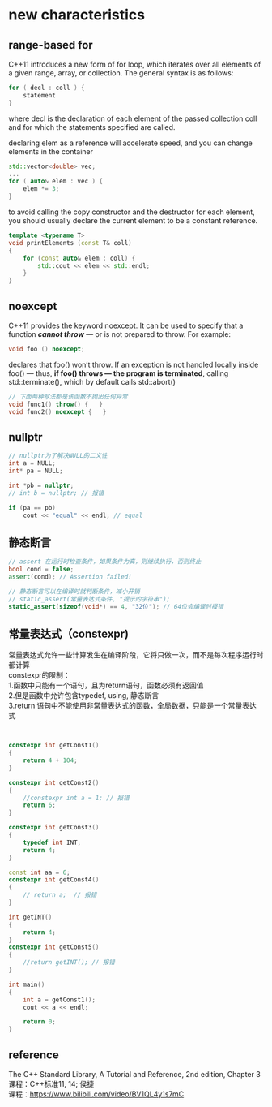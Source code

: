 # new characteristics  

## range-based for  

C++11 introduces a new form of for loop, which iterates over all elements of a given range, array, or collection. The general
syntax is as follows:  

```cpp
for ( decl : coll ) {
    statement
}
```

where decl is the declaration of each element of the passed collection coll and for which the statements specified are called.  

declaring elem as a reference will accelerate speed, and you can change elements in the container  

```cpp
std::vector<double> vec;
...
for ( auto& elem : vec ) {
    elem *= 3;
}
```

to avoid calling the copy constructor and the destructor for each element, you should usually declare the current element to be a constant reference.  

```cpp
template <typename T>
void printElements (const T& coll)
{
    for (const auto& elem : coll) {
        std::cout << elem << std::endl;
    }
}
```

## noexcept  

C++11 provides the keyword noexcept. It can be used to specify that a function ***cannot throw*** — or is not prepared to throw. For example:  

```cpp
void foo () noexcept;  
```

declares that foo() won’t throw. If an exception is not handled locally inside foo() — thus, **if foo() throws — the program is terminated**, calling std::terminate(), which by default calls std::abort()  

```c++
// 下面两种写法都是该函数不抛出任何异常
void func1() throw() {   }
void func2() noexcept {   }
```

## nullptr  

```c++
// nullptr为了解决NULL的二义性
int a = NULL;
int* pa = NULL;

int *pb = nullptr;
// int b = nullptr; // 报错

if (pa == pb)
    cout << "equal" << endl; // equal
```

## 静态断言  

```c++
// assert 在运行时检查条件，如果条件为真，则继续执行，否则终止
bool cond = false;
assert(cond); // Assertion failed!

// 静态断言可以在编译时就判断条件，减小开销
// static_assert(常量表达式条件, "提示的字符串");
static_assert(sizeof(void*) == 4, "32位"); // 64位会编译时报错
```

## 常量表达式（constexpr)  

常量表达式允许一些计算发生在编译阶段，它将只做一次，而不是每次程序运行时都计算  
constexpr的限制：  
1.函数中只能有一个语句，且为return语句，函数必须有返回值  
2.但是函数中允许包含typedef, using, 静态断言  
3.return 语句中不能使用非常量表达式的函数，全局数据，只能是一个常量表达式  

```c++


constexpr int getConst1()
{
    return 4 + 104;
}

constexpr int getConst2()
{
    //constexpr int a = 1; // 报错
    return 6;
}

constexpr int getConst3()
{
    typedef int INT;
    return 4;
}

const int aa = 6;
constexpr int getConst4()
{
    // return a;  // 报错
}

int getINT()
{
    return 4;
}
constexpr int getConst5()
{
    //return getINT(); // 报错
}

int main()
{
    int a = getConst1();
    cout << a << endl;

    return 0;
}
```

## reference  

The C++ Standard Library, A Tutorial and Reference, 2nd edition, Chapter 3  
课程：C++标准11, 14; 侯捷  
课程：https://www.bilibili.com/video/BV1QL4y1s7mC  
